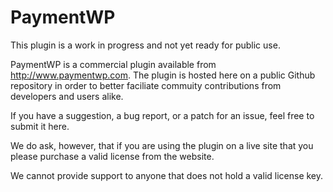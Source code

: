 PaymentWP
=========

This plugin is a work in progress and not yet ready for public use.

PaymentWP is a commercial plugin available from http://www.paymentwp.com. The plugin is hosted here on a public Github repository in order to better faciliate commuity contributions from developers and users alike.

If you have a suggestion, a bug report, or a patch for an issue, feel free to submit it here.

We do ask, however, that if you are using the plugin on a live site that you please purchase a valid license from the website.

We cannot provide support to anyone that does not hold a valid license key.
